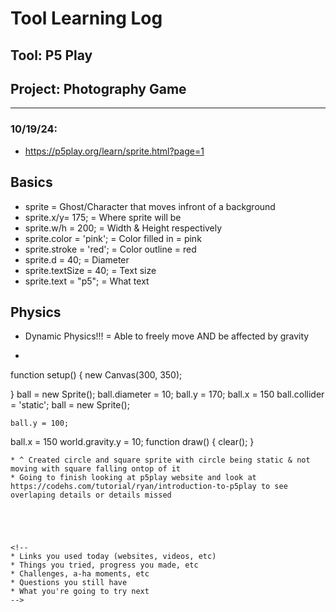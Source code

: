 # Tool Learning Log

## Tool: **P5 Play**

## Project: **Photography Game**

---

### 10/19/24:
* https://p5play.org/learn/sprite.html?page=1
## Basics
* sprite = Ghost/Character that moves infront of a background
* sprite.x/y= 175; = Where sprite will be
* sprite.w/h = 200; = Width & Height respectively
* sprite.color = 'pink'; = Color filled in = pink
* sprite.stroke = 'red'; = Color outline = red
* sprite.d = 40; = Diameter
* sprite.textSize = 40; = Text size
* sprite.text = "p5"; = What text
## Physics
* Dynamic Physics!!! = Able to freely move AND be affected by gravity
* ```js
function setup() {
	new Canvas(300, 350);

}
ball = new Sprite();
	ball.diameter = 10;
	ball.y = 170;
  ball.x = 150
	ball.collider = 'static';
ball = new Sprite();

	ball.y = 100;
  ball.x = 150
  world.gravity.y = 10;
function draw() {
	clear();
}
```
* ^ Created circle and square sprite with circle being static & not moving with square falling ontop of it
* Going to finish looking at p5play website and look at https://codehs.com/tutorial/ryan/introduction-to-p5play to see overlaping details or details missed





<!--
* Links you used today (websites, videos, etc)
* Things you tried, progress you made, etc
* Challenges, a-ha moments, etc
* Questions you still have
* What you're going to try next
-->
